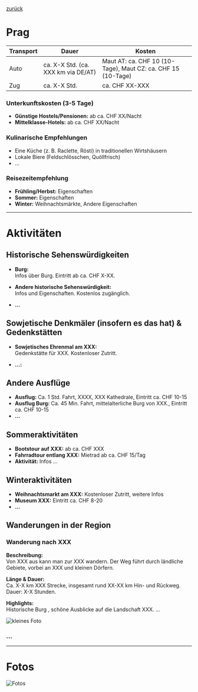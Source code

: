 [zurück](../Land.md)

# Prag

| Transport | Dauer | Kosten |
|-----------|--------|---------|
| Auto      | ca. X-X Std. (ca. XXX km via DE/AT) | Maut AT: ca. CHF 10 (10-Tage), Maut CZ: ca. CHF 15 (10-Tage) |
| Zug       | ca. X-X Std. | ca. CHF XX-XXX |

### Unterkunftskosten (3-5 Tage)
- **Günstige Hostels/Pensionen:** ab ca. CHF XX/Nacht  
- **Mittelklasse-Hotels:** ab ca. CHF XX/Nacht

### Kulinarische Empfehlungen
- Eine Küche (z. B. Raclette, Rösti) in traditionellen Wirtshäusern  
- Lokale Biere (Feldschlösschen, Quöllfrisch)  
- ...

### Reisezeitempfehlung
- **Frühling/Herbst:** Eigenschaften  
- **Sommer:** Eigenschaften  
- **Winter:** Weihnachtsmärkte, Andere Eigenschaften

---

# Aktivitäten

## Historische Sehenswürdigkeiten
- **Burg:**  
  Infos über Burg. Eintritt ab ca. CHF X-XX.
  
- **Andere historische Sehenswürdigkeit:**  
  Infos und Eigenschaften. Kostenlos zugänglich.

- **...**
  

## Sowjetische Denkmäler (insofern es das hat) & Gedenkstätten 
- **Sowjetisches Ehrenmal am XXX:**  
  Gedenkstätte für XXX. Kostenloser Zutritt.

- **...:**

## Andere Ausflüge
- **Ausflug:** Ca. 1 Std. Fahrt, XXXX, XXX Kathedrale, Eintritt ca. CHF 10-15  
- **Ausflug Burg:** Ca. 45 Min. Fahrt, mittelalterliche Burg von XXX., Eintritt ca. CHF 10-15
- **...**

## Sommeraktivitäten
- **Bootstour auf XXX:** ab ca. CHF XXX  
- **Fahrradtour entlang XXX:** Mietrad ab ca. CHF 15/Tag  
- **Aktivität:** Infos ...

## Winteraktivitäten
- **Weihnachtsmarkt am XXX:** Kostenloser Zutritt, weitere Infos  
- **Museum XXX:** Eintritt ca. CHF 8-20
- **...**

## Wanderungen in der Region

### Wanderung nach XXX
**Beschreibung:**  
Von XXX aus kann man zur XXX wandern. Der Weg führt durch ländliche Gebiete, vorbei an XXX und kleinen Dörfern.

**Länge & Dauer:**  
Ca. X-X km XXX Strecke, insgesamt rund XX-XX km Hin- und Rückweg. Dauer: X-X Stunden.

**Highlights:**  
Historische Burg , schöne Ausblicke auf die Landschaft XXX. ...

![kleines Foto](Foto.png)

### ...


---

# Fotos
![Fotos](Fotos.png)